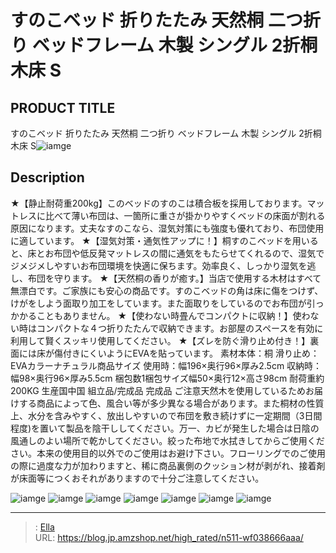 # すのこベッド 折りたたみ 天然桐 二つ折り ベッドフレーム 木製 シングル 2折桐木床 S


## PRODUCT TITLE 

すのこベッド 折りたたみ 天然桐 二つ折り ベッドフレーム 木製 シングル 2折桐木床 S![iamge](https://b2bfiles1.gigab2b.cn/image/wkseller/303/2折桐木床_白底图/20191215_ebd1db5484ec224854549c7aea02e8c5.jpg)

## Description

★【静止耐荷重200kg】このベッドのすのこは積合板を採用しております。マットレスに比べて薄い布団は、一箇所に重さが掛かりやすくベッドの床面が割れる原因になります。丈夫なすのこなら、湿気対策にも強度も優れており、布団使用に適しています。
★【湿気対策・通気性アップに！】桐すのこベッドを用いると、床とお布団や低反発マットレスの間に通気をもたらせてくれるので、湿気でジメジメしやすいお布団環境を快適に保ちます。効率良く、しっかり湿気を逃し、布団を守ります。
★【天然桐の香りが癒す。】当店で使用する木材はすべて無漂白です。ご家族にも安心の商品です。すのこベッドの角は床に傷をつけず、けがをしよう面取り加工をしています。また面取りをしているのでお布団が引っかかることもありません。
★【使わない時畳んでコンパクトに収納！】使わない時はコンパクトな４つ折りたたんで収納できます。お部屋のスペースを有効に利用して賢くスッキリ使用してください。
★【ズレを防ぐ滑り止め付き！】裏面には床が傷付きにくいようにEVAを貼っています。
素材本体：桐  滑り止め：EVAカラーナチュラル商品サイズ 使用時：幅196×奥行96×厚み2.5cm   収納時：幅98×奥行96×厚み5.5cm  梱包数1梱包サイズ幅50×奥行12×高さ98cm 
耐荷重約200KG  生産国中国 組立品/完成品 完成品
ご注意天然木を使用しているためお届けする商品によって色、風合い等が多少異なる場合があります。また桐材の性質上、水分を含みやすく、放出しやすいので布団を敷き続けずに一定期間（3日間程度)を置いて製品を陰干ししてください。万一、カビが発生した場合は日陰の風通しのよい場所で乾かしてください。絞った布地で水拭きしてからご使用ください。本来の使用目的以外でのご使用はお避け下さい。フローリングでのご使用の際に過度な力が加わりますと、稀に商品裏側のクッション材が剥がれ、接着剤が床面等につくおそれがありますので十分ご注意してください。



![iamge](https://b2bfiles1.gigab2b.cn/image/wkseller/303/2折桐木床_白底图/20191215_57654a9b55b634cfbc56873e57a1bbb6.jpg)
![iamge](https://b2bfiles1.gigab2b.cn/image/wkseller/303/2折桐木床_白底图/20191215_891d9396761080a903a949935982d86e.jpg)
![iamge](https://b2bfiles1.gigab2b.cn/image/wkseller/303/2折桐木床_白底图/20191215_98c1d35211cad022d2d4616df9871990.jpg)
![iamge](https://b2bfiles1.gigab2b.cn/image/wkseller/303/2折桐木床_白底图/20191215_aefc3d980b57f8b3b618b294f10bf7e0.jpg)
![iamge](https://b2bfiles1.gigab2b.cn/image/wkseller/303/2折桐木床_白底图/20191215_b8a614e048cf761f8ecfdcd6d9aec567.jpg)
![iamge](https://b2bfiles1.gigab2b.cn/image/wkseller/303/2折桐木床_白底图/20191215_d736ade2705331674480b4eec430d290.jpg)
![iamge](https://b2bfiles1.gigab2b.cn/image/wkseller/303/2折桐木床_白底图/20191215_de001753976d579a84264b6456c8b250.jpg)


---

> : [Ella](https://blog.jp.amzshop.net/)  
> URL: https://blog.jp.amzshop.net/high_rated/n511-wf038666aaa/  

